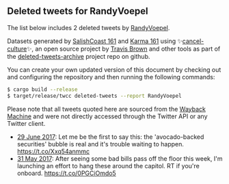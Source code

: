 ## Deleted tweets for RandyVoepel

The list below includes 2 deleted tweets by
[RandyVoepel](https://twitter.com/RandyVoepel).



Datasets generated by [SalishCoast 161](https://twitter.com/SalishCoastA) and [Karma 161](https://twitter.com/KarmaOneSixOne)
using ✨[cancel-culture](https://github.com/travisbrown/cancel-culture)✨, an open source project by [Travis Brown](https://twitter.com/travisbrown) 
and other tools as part of the [deleted-tweets-archive](https://github.com/salcoast/deleted-tweets-archive/) project repo on github.

You can create your own updated version of this document by checking out and configuring the
repository and then running the following commands:

```bash
$ cargo build --release
$ target/release/twcc deleted-tweets --report RandyVoepel
```

Please note that all tweets quoted here are sourced from the
[Wayback Machine](https://web.archive.org) and were not directly accessed through the Twitter API or
any Twitter client.

* [29 June 2017](https://web.archive.org/web/20170629230541/https://twitter.com/RandyVoepel/status/880562948564893696): Let me be the first to say this: the 'avocado-backed securities' bubble is real and it's trouble waiting to happen. https://t.co/Xxq54anmmc
* [31 May 2017](https://web.archive.org/web/20170531235625/https://twitter.com/RandyVoepel/status/870066467898654720): After seeing some bad bills pass off the floor this week, I'm launching an effort to hang these around the capitol. RT if you're onboard. https://t.co/0PGCiOmdo5
